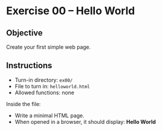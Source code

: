 # Exercise 00 – Hello World

## Objective
Create your first simple web page.

## Instructions
- Turn-in directory: `ex00/`
- File to turn in: `helloworld.html`
- Allowed functions: none

Inside the file:
- Write a minimal HTML page.
- When opened in a browser, it should display: **Hello World**
